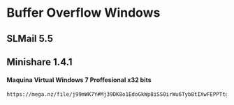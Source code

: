 # Buffer Overflow Windows

## SLMail 5.5
## Minishare 1.4.1

#### Maquina Virtual Windows 7 Proffesional x32 bits
```
https://mega.nz/file/j99mWK7Y#Mj39DK8o1EdoGkWp8iSS0irWu6Tyb8tIXwFEPPTtgc0
```
